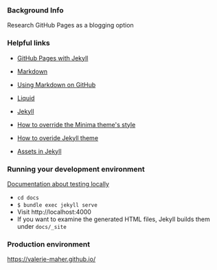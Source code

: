### Background Info

Research GitHub Pages as a blogging option

### Helpful links

* [GitHub Pages with Jekyll](https://docs.github.com/en/pages/setting-up-a-github-pages-site-with-jekyll/)
* [Markdown](https://daringfireball.net/projects/markdown/)
* [Using Markdown on GitHub](https://docs.github.com/en/github/writing-on-github/getting-started-with-writing-and-formatting-on-github/basic-writing-and-formatting-syntax)
* [Liquid](https://shopify.github.io/liquid/)

* [Jekyll](https://jekyllrb.com/docs/)
* [How to override the Minima theme's style](https://github.com/jekyll/minima/tree/v2.5.1#customization)
* [How to overide Jekyll theme](https://jekyllrb.com/docs/themes/#overriding-theme-defaults)
* [Assets in Jekyll](https://jekyllrb.com/docs/step-by-step/07-assets/)

### Running your development environment

[Documentation about testing locally](https://docs.github.com/en/pages/setting-up-a-github-pages-site-with-jekyll/testing-your-github-pages-site-locally-with-jekyll)

* `cd docs`
* `$ bundle exec jekyll serve`
* Visit http://localhost:4000
* If you want to examine the generated HTML files, Jekyll builds them under `docs/_site`

### Production environment

https://valerie-maher.github.io/

